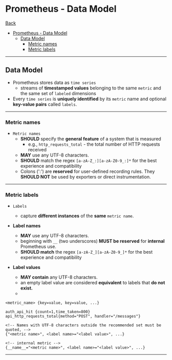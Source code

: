 # Prometheus - Data Model

[Back](../index.md)

- [Prometheus - Data Model](#prometheus---data-model)
  - [Data Model](#data-model)
    - [Metric names](#metric-names)
    - [Metric labels](#metric-labels)

---

## Data Model

- Prometheus stores data as `time series`
  - streams of **timestamped values** belonging to the same `metric` and the same set of `labeled` dimensions
- Every `time series` is **uniquely identified** by its `metric` name and optional **key-value pairs** called `labels`.

---

### Metric names

- `Metric names`
  - **SHOULD** specify the **general feature** of a system that is measured
    - e.g., `http_requests_total` - the total number of HTTP requests received
  - **MAY** use any UTF-8 characters.
  - **SHOULD** match the regex `[a-zA-Z_:][a-zA-Z0-9_:]*` for the best experience and compatibility
  - Colons (':') are **reserved** for user-defined recording rules. They **SHOULD NOT** be used by exporters or direct instrumentation.

---

### Metric labels

- `Labels`
  - capture **different instances** of the **same** `metric name`. 

- **Label names**
  - **MAY** use any UTF-8 characters.
  - beginning with `__` (two underscores) **MUST be reserved** for **internal** Prometheus use.
  - **SHOULD match** the regex `[a-zA-Z_][a-zA-Z0-9_]*` for the best experience and compatibility
- **Label values**
  - **MAY contain** any UTF-8 characters.
  - an empty label value are considered **equivalent** to labels that **do not exist.**
  - 

```promql
<metric_name> {key=value, key=value, ...}

auth_api_hit {count=1,time_taken=800}
api_http_requests_total{method="POST", handler="/messages"}

<!-- Names with UTF-8 characters outside the recommended set must be quoted, -->
{"<metric name>", <label name>="<label value>", ...}

<!-- internal metric -->
{__name__="<metric name>", <label name>="<label value>", ...}
```

---
